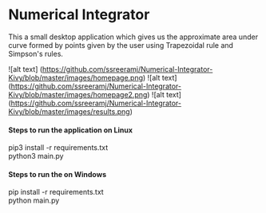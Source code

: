 # Numerical Integrator

This a small desktop application which gives us the approximate area under curve formed by points given by the user using Trapezoidal rule and Simpson's rules.

![alt text] (https://github.com/ssreeramj/Numerical-Integrator-Kivy/blob/master/images/homepage.png)
![alt text] (https://github.com/ssreeramj/Numerical-Integrator-Kivy/blob/master/images/homepage2.png)
![alt text] (https://github.com/ssreeramj/Numerical-Integrator-Kivy/blob/master/images/results.png)


#### Steps to run the application on Linux
pip3 install -r requirements.txt \
python3 main.py

#### Steps to run the on Windows
pip install -r requirements.txt \
python main.py




